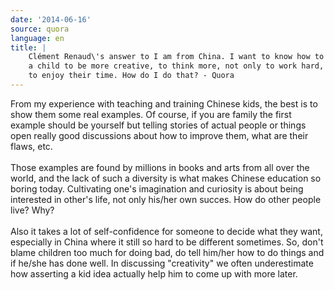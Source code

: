 ```yaml
---
date: '2014-06-16'
source: quora
language: en
title: |
    Clément Renaud\'s answer to I am from China. I want to know how to teach
    a child to be more creative, to think more, not only to work hard, but
    to enjoy their time. How do I do that? - Quora
---
```


From my experience with teaching and training Chinese kids, the best is
to show them some real examples. Of course, if you are family the first
example should be yourself but telling stories of actual people or
things open really good discussions about how to improve them, what are
their flaws, etc.\
\
Those examples are found by millions in books and arts from all over the
world, and the lack of such a diversity is what makes Chinese education
so boring today. Cultivating one\'s imagination and curiosity is about
being interested in other\'s life, not only his/her own succes. How do
other people live? Why?\
\
Also it takes a lot of self-confidence for someone to decide what they
want, especially in China where it still so hard to be different
sometimes. So, don\'t blame children too much for doing bad, do tell
him/her how to do things and if he/she has done well. In discussing
\"creativity\" we often underestimate how asserting a kid idea actually
help him to come up with more later.
